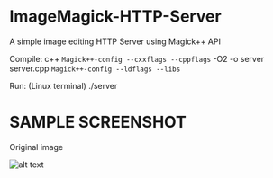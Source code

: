 # ImageMagick-HTTP-Server
A simple image editing HTTP Server using Magick++ API

Compile:
c++ `Magick++-config --cxxflags --cppflags` -O2 -o server server.cpp  `Magick++-config --ldflags --libs`

Run: (Linux terminal)
./server

# SAMPLE SCREENSHOT
Original image

![alt text](https://static.birgun.net/resim/haber-detay-resim/2020/01/30/abb-ve-odtu-den-eymir-isbirligi-681848-5.jpg)

